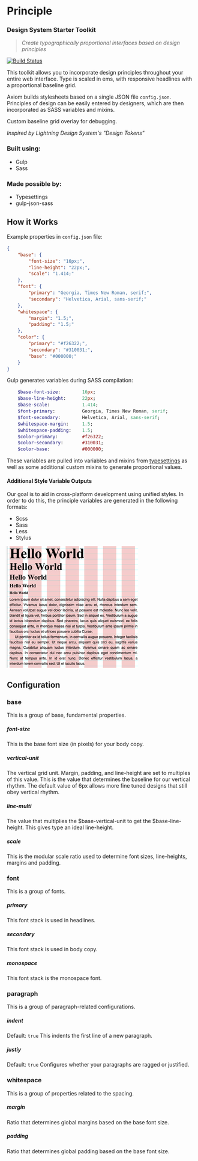 # Principle 
### Design System Starter Toolkit
> *Create typographically proportional interfaces based on design principles*

[![Build Status](https://travis-ci.com/NateBaldwinDesign/principles.svg?token=URhNXWWxqVjisSnKyjxL&branch=master)](https://travis-ci.com/NateBaldwinDesign/principles)

This toolkit allows you to incorporate design principles throughout your entire web interface. Type is scaled in ems, with responsive headlines with a proportional baseline grid.

Axiom builds stylesheets based on a single JSON file `config.json`. Principles of design can be easily entered by designers, which are then incorporated as SASS variables and mixins. 

Custom baseline grid overlay for debugging.

*Inspired by Lightning Design System's "Design Tokens"*

### Built using:
* Gulp
* Sass

### Made possible by:
* Typesettings
* gulp-json-sass

## How it Works

Example properties in `config.json` file:
```json
{
	"base": {
		"font-size": "16px;",
		"line-height": "22px;",
		"scale": "1.414;"
	},
	"font": {
		"primary": "Georgia, Times New Roman, serif;",
		"secondary": "Helvetica, Arial, sans-serif;"
	},
	"whitespace": {
		"margin": "1.5;",
		"padding": "1.5;"
	},
	"color": {
		"primary": "#f26322;",
		"secondary": "#310031;",
		"base": "#000000;"
	}
}
```
Gulp generates variables during SASS compilation:
```sass
	$base-font-size: 		16px;
	$base-line-height: 		22px;
	$base-scale: 			1.414;
	$font-primary: 			Georgia, Times New Roman, serif;
	$font-secondary: 		Helvetica, Arial, sans-serif;
	$whitespace-margin:		1.5;
	$whitespace-padding:	1.5;
	$color-primary: 		#f26322;
	$color-secondary: 		#310031;
	$color-base: 			#000000;
```
These variables are pulled into variables and mixins from [typesettings](http://typesettings.io) as well as some additional custom mixins to generate proportional values.

#### Additional Style Variable Outputs
Our goal is to aid in cross-platform development using unified styles. In order to do this, the principle variables are generated in the following formats:

* Scss
* Sass
* Less
* Stylus

![Example Image](/assets/type-scale.jpg)

## Configuration
### base
This is a group of base, fundamental properties.

##### font-size
This is the base font size (in pixels) for your body copy. 

##### vertical-unit
The vertical grid unit. Margin, padding, and line-height are set to multiples of this value. This is the value that determines the baseline for our vertical rhythm. The default value of 6px allows more fine tuned designs that still obey vertical rhythm.

##### line-multi
The value that multiplies the $base-vertical-unit to get the $base-line-height. This gives type an ideal line-height.

##### scale
This is the modular scale ratio used to determine font sizes, line-heights, margins and padding.

### font
This is a group of fonts.

##### primary
This font stack is used in headlines.

##### secondary
This font stack is used in body copy.

##### monospace
This font stack is the monospace font.

### paragraph
This is a group of paragraph-related configurations.

##### indent
Default: `true`
This indents the first line of a new paragraph.

##### justiy
Default: `true`
Configures whether your paragraphs are ragged or justified.

### whitespace
This is a group of properties related to the spacing.

##### margin
Ratio that determines global margins based on the base font size.

##### padding
Ratio that determines global padding based on the base font size.